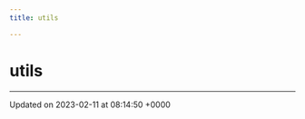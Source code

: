 ```yaml
---
title: utils

---
```


# utils








-------------------------------

Updated on 2023-02-11 at 08:14:50 +0000